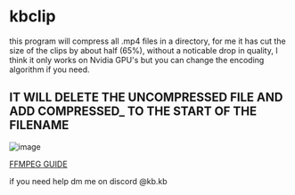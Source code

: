 # kbclip

this program will compress all .mp4 files in a directory, for me it has cut the size of the clips by about half (65%), without a noticable drop in quality, I think it only works on Nvidia GPU's but you can change the encoding algorithm if you need.


## IT WILL DELETE THE UNCOMPRESSED FILE AND ADD COMPRESSED_ TO THE START OF THE FILENAME

![image](https://github.com/kbdevs/kbclip/assets/86767129/b1b9a24b-3971-4bd4-a719-8301a6fa6da7)



[FFMPEG GUIDE](https://phoenixnap.com/kb/ffmpeg-windows)


if you need help dm me on discord @kb.kb
